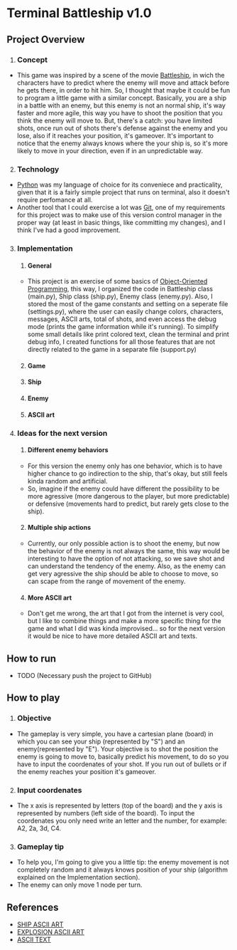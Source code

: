 # Terminal Battleship v1.0

## Project Overview

1. ### Concept
- This game was inspired by a scene of the movie [Battleship](https://www.imdb.com/title/tt1440129/), in wich the characters have to predict where the enemy will move and attack before he gets there, in order to hit him. So, I thought that maybe it could be fun to program a little game with a similar concept. Basically, you are a ship in a battle with an enemy, but this enemy is not an normal ship, it's way faster and more agile, this way you have to shoot the position that you think the enemy will move to. But, there's a catch: you have limited shots, once run out of shots there's defense against the enemy and you lose, also if it reaches your position, it's gameover. It's important to notice that the enemy always knows where the your ship is, so it's more likely to move in your direction, even if in an unpredictable way. 


2. ### Technology
- [Python](https://www.python.org/) was my language of choice for its conveniece and practicality, given that it is a fairly simple project that runs on terminal, also it doesn't require perfomance at all.
- Another tool that I could exercise a lot was [Git](https://git-scm.com/), one of my requirements for this project was to make use of this version control manager in the proper way (at least in basic things, like committing my changes), and I think I've had a good improvement. 


3. ### Implementation

    1. #### General
    - This project is an exercise of some basics of [Object-Oriented Programming](https://en.wikipedia.org/wiki/Object-oriented_programming), this way, I organized the code in Battleship class (main.py), Ship class (ship.py), Enemy class (enemy.py). Also, I stored the most of the game constants and setting on a seperate file (settings.py), where the user can easily change colors, characters, messages, ASCII arts, total of shots, and even access the debug mode (prints the game information while it's running). To simplify some small details like print colored text, clean the terminal and print debug info, I created functions for all those features that are not directly related to the game in a separate file (support.py)

    2. #### Game

    3. #### Ship

    4. #### Enemy

    5. #### ASCII art


4. ### Ideas for the next version

    1. #### Different enemy behaviors
    - For this version the enemy only has one behavior, which is to have higher chance to go indirection to the ship, that's okay, but still feels kinda random and artificial. 
    - So, imagine if the enemy could have different the possibility to be more agressive (more dangerous to the player, but more predictable) or defensive (movements hard to predict, but rarely gets close to the ship).

    2. #### Multiple ship actions
    - Currently, our only possible action is to shoot the enemy, but now the behavior of the enemy is not always the same, this way would be interesting to have the option of not attacking, so we save shot and can understand the tendency of the enemy. Also, as the enemy can get very agressive the ship should be able to choose to move, so can scape from the range of movement of the enemy.

    4. #### More ASCII art
    - Don't get me wrong, the art that I got from the internet is very cool, but I like to combine things and make a more specific thing for the game and what I did was kinda improvised... so for the next version it would be nice to have more detailed ASCII art and texts. 

## How to run
- TODO (Necessary push the project to GitHub)


## How to play

1. ### Objective
- The gameplay is very simple, you have a cartesian plane (board) in which you can see your ship (represented by "S") and an enemy(represented by "E"). Your objective is to shot the position the enemy is going to move to, basically predict his movement, to do so you have to input the coordenates of your shot. If you run out of bullets or if the enemy reaches your position it's gameover.

2. ### Input coordenates
- The x axis is represented by letters (top of the board) and the y axis is represented by numbers (left side of the board). To input the coordenates you only need write an letter and the number, for example: A2, 2a, 3d, C4.

3. ### Gameplay tip
- To help you, I'm going to give you a little tip: the enemy movement is not completely random and it always knows position of your ship (algorithm explained on the Implementation section).
- The enemy can only move 1 node per turn.  


## References
- [SHIP ASCII ART](https://www.asciiart.eu/vehicles/navy)
- [EXPLOSION ASCII ART](https://www.asciiart.eu/weapons/explosives)
- [ASCII TEXT](https://patorjk.com/software/taag/#p=display&f=Graffiti&t=Type%20Something%20)